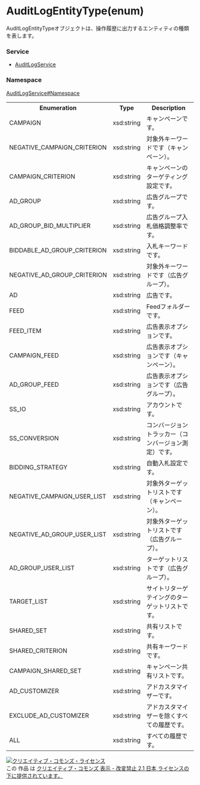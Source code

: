# AuditLogEntityType(enum)
AuditLogEntityTypeオブジェクトは、操作履歴に出力するエンティティの種類を表します。

### Service
+ [AuditLogService](../../services/AuditLogService.md)

### Namespace
[AuditLogService#Namespace](../../services/AuditLogService.md#namespace)

<table>
 <tr>
  <th>Enumeration</th>
  <th>Type</th>
  <th>Description</th>
 </tr>
 <tr>
 <td>CAMPAIGN</td>
  <td>xsd:string</td>
  <td>キャンペーンです。</td>
 </tr>
<tr><td>NEGATIVE_CAMPAIGN_CRITERION</td><td>xsd:string</td><td>対象外キーワードです（キャンペーン）。</td></tr>
<tr><td>CAMPAIGN_CRITERION</td><td>xsd:string</td><td>キャンペーンのターゲティング設定です。</td></tr>
<tr><td>AD_GROUP</td><td>xsd:string</td><td>広告グループです。</td></tr>
<tr><td>AD_GROUP_BID_MULTIPLIER</td><td>xsd:string</td><td>広告グループ入札価格調整率です。</td></tr>
<tr><td>BIDDABLE_AD_GROUP_CRITERION</td><td>xsd:string</td><td>入札キーワードです。</td></tr>
<tr><td>NEGATIVE_AD_GROUP_CRITERION</td><td>xsd:string</td><td>対象外キーワードです（広告グループ）。</td></tr>
<tr><td>AD</td><td>xsd:string</td><td>広告です。</td></tr>
<tr><td>FEED</td><td>xsd:string</td><td>Feedフォルダーです。</td></tr>
<tr><td>FEED_ITEM</td><td>xsd:string</td><td>広告表示オプションです。</td></tr>
<tr><td>CAMPAIGN_FEED</td><td>xsd:string</td><td>広告表示オプションです（キャンペーン）。</td></tr>
<tr><td>AD_GROUP_FEED</td><td>xsd:string</td><td>広告表示オプションです（広告グループ）。</td></tr>
<tr><td>SS_IO</td><td>xsd:string</td><td>アカウントです。</td></tr>
<tr><td>SS_CONVERSION</td><td>xsd:string</td><td>コンバージョントラッカー（コンバージョン測定）です。</td></tr>
<tr><td>BIDDING_STRATEGY</td><td>xsd:string</td><td>自動入札設定です。</td></tr>
<tr><td>NEGATIVE_CAMPAIGN_USER_LIST</td><td>xsd:string</td><td>対象外ターゲットリストです（キャンペーン）。</td></tr>
<tr><td>NEGATIVE_AD_GROUP_USER_LIST</td><td>xsd:string</td><td>対象外ターゲットリストです（広告グループ）。</td></tr>
<tr><td>AD_GROUP_USER_LIST</td><td>xsd:string</td><td>ターゲットリストです（広告グループ）。</td></tr>
<tr><td>TARGET_LIST</td><td>xsd:string</td><td>サイトリターゲテイングのターゲットリストです。</td></tr>
<tr><td>SHARED_SET</td><td>xsd:string</td><td>共有リストです。</td></tr>
<tr><td>SHARED_CRITERION</td><td>xsd:string</td><td>共有キーワードです。</td></tr>
<tr><td>CAMPAIGN_SHARED_SET</td><td>xsd:string</td><td>キャンペーン共有リストです。</td></tr>
<tr><td>AD_CUSTOMIZER</td><td>xsd:string</td><td>アドカスタマイザーです。</td></tr>
<tr><td>EXCLUDE_AD_CUSTOMIZER</td><td>xsd:string</td><td>アドカスタマイザーを除くすべての履歴です。</td></tr>
<tr><td>ALL</td><td>xsd:string</td><td>すべての履歴です。</td></tr>
</table>

<a rel="license" href="http://creativecommons.org/licenses/by-nd/2.1/jp/"><img alt="クリエイティブ・コモンズ・ライセンス" style="border-width:0" src="https://i.creativecommons.org/l/by-nd/2.1/jp/88x31.png" /></a><br />この 作品 は <a rel="license" href="http://creativecommons.org/licenses/by-nd/2.1/jp/">クリエイティブ・コモンズ 表示 - 改変禁止 2.1 日本 ライセンスの下に提供されています。</a>
